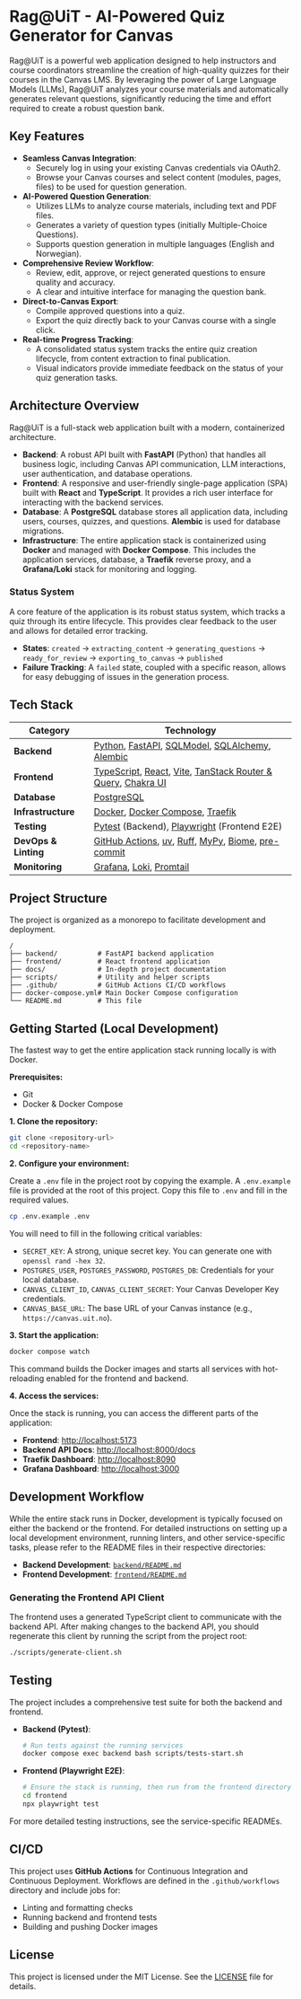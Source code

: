 # Rag@UiT - AI-Powered Quiz Generator for Canvas

Rag@UiT is a powerful web application designed to help instructors and course coordinators streamline the creation of high-quality quizzes for their courses in the Canvas LMS. By leveraging the power of Large Language Models (LLMs), Rag@UiT analyzes your course materials and automatically generates relevant questions, significantly reducing the time and effort required to create a robust question bank.

## Key Features

-   **Seamless Canvas Integration**:
    -   Securely log in using your existing Canvas credentials via OAuth2.
    -   Browse your Canvas courses and select content (modules, pages, files) to be used for question generation.
-   **AI-Powered Question Generation**:
    -   Utilizes LLMs to analyze course materials, including text and PDF files.
    -   Generates a variety of question types (initially Multiple-Choice Questions).
    -   Supports question generation in multiple languages (English and Norwegian).
-   **Comprehensive Review Workflow**:
    -   Review, edit, approve, or reject generated questions to ensure quality and accuracy.
    -   A clear and intuitive interface for managing the question bank.
-   **Direct-to-Canvas Export**:
    -   Compile approved questions into a quiz.
    -   Export the quiz directly back to your Canvas course with a single click.
-   **Real-time Progress Tracking**:
    -   A consolidated status system tracks the entire quiz creation lifecycle, from content extraction to final publication.
    -   Visual indicators provide immediate feedback on the status of your quiz generation tasks.

## Architecture Overview

Rag@UiT is a full-stack web application built with a modern, containerized architecture.

-   **Backend**: A robust API built with **FastAPI** (Python) that handles all business logic, including Canvas API communication, LLM interactions, user authentication, and database operations.
-   **Frontend**: A responsive and user-friendly single-page application (SPA) built with **React** and **TypeScript**. It provides a rich user interface for interacting with the backend services.
-   **Database**: A **PostgreSQL** database stores all application data, including users, courses, quizzes, and questions. **Alembic** is used for database migrations.
-   **Infrastructure**: The entire application stack is containerized using **Docker** and managed with **Docker Compose**. This includes the application services, database, a **Traefik** reverse proxy, and a **Grafana/Loki** stack for monitoring and logging.

### Status System

A core feature of the application is its robust status system, which tracks a quiz through its entire lifecycle. This provides clear feedback to the user and allows for detailed error tracking.

-   **States**: `created` -> `extracting_content` -> `generating_questions` -> `ready_for_review` -> `exporting_to_canvas` -> `published`
-   **Failure Tracking**: A `failed` state, coupled with a specific reason, allows for easy debugging of issues in the generation process.

## Tech Stack

| Category             | Technology                                                                                                  |
| -------------------- | ----------------------------------------------------------------------------------------------------------- |
| **Backend**          | [Python](https://www.python.org/), [FastAPI](https://fastapi.tiangolo.com/), [SQLModel](https://sqlmodel.tiangolo.com/), [SQLAlchemy](https://www.sqlalchemy.org/), [Alembic](https://alembic.sqlalchemy.org/) |
| **Frontend**         | [TypeScript](https://www.typescriptlang.org/), [React](https://reactjs.org/), [Vite](https://vitejs.dev/), [TanStack Router & Query](https://tanstack.com/), [Chakra UI](https://chakra-ui.com/) |
| **Database**         | [PostgreSQL](https://www.postgresql.org/)                                                                   |
| **Infrastructure**   | [Docker](https://www.docker.com/), [Docker Compose](https://docs.docker.com/compose/), [Traefik](https://traefik.io/traefik/) |
| **Testing**          | [Pytest](https://pytest.org/) (Backend), [Playwright](https://playwright.dev/) (Frontend E2E)                 |
| **DevOps & Linting** | [GitHub Actions](https://github.com/features/actions), [uv](https://github.com/astral-sh/uv), [Ruff](https://beta.ruff.rs/), [MyPy](https://mypy-lang.org/), [Biome](https://biomejs.dev/), [pre-commit](https://pre-commit.com/) |
| **Monitoring**       | [Grafana](https://grafana.com/), [Loki](https://grafana.com/oss/loki/), [Promtail](https://grafana.com/docs/loki/latest/clients/promtail/) |

## Project Structure

The project is organized as a monorepo to facilitate development and deployment.

```
/
├── backend/          # FastAPI backend application
├── frontend/         # React frontend application
├── docs/             # In-depth project documentation
├── scripts/          # Utility and helper scripts
├── .github/          # GitHub Actions CI/CD workflows
├── docker-compose.yml# Main Docker Compose configuration
└── README.md         # This file
```

## Getting Started (Local Development)

The fastest way to get the entire application stack running locally is with Docker.

**Prerequisites:**
*   Git
*   Docker & Docker Compose

**1. Clone the repository:**

```bash
git clone <repository-url>
cd <repository-name>
```

**2. Configure your environment:**

Create a `.env` file in the project root by copying the example.
A `.env.example` file is provided at the root of this project. Copy this file to `.env` and fill in the required values.

```bash
cp .env.example .env
```

You will need to fill in the following critical variables:
*   `SECRET_KEY`: A strong, unique secret key. You can generate one with `openssl rand -hex 32`.
*   `POSTGRES_USER`, `POSTGRES_PASSWORD`, `POSTGRES_DB`: Credentials for your local database.
*   `CANVAS_CLIENT_ID`, `CANVAS_CLIENT_SECRET`: Your Canvas Developer Key credentials.
*   `CANVAS_BASE_URL`: The base URL of your Canvas instance (e.g., `https://canvas.uit.no`).

**3. Start the application:**

```bash
docker compose watch
```

This command builds the Docker images and starts all services with hot-reloading enabled for the frontend and backend.

**4. Access the services:**

Once the stack is running, you can access the different parts of the application:

-   **Frontend**: [http://localhost:5173](http://localhost:5173)
-   **Backend API Docs**: [http://localhost:8000/docs](http://localhost:8000/docs)
-   **Traefik Dashboard**: [http://localhost:8090](http://localhost:8090)
-   **Grafana Dashboard**: [http://localhost:3000](http://localhost:3000)

## Development Workflow

While the entire stack runs in Docker, development is typically focused on either the backend or the frontend. For detailed instructions on setting up a local development environment, running linters, and other service-specific tasks, please refer to the README files in their respective directories:

-   **Backend Development**: [`backend/README.md`](backend/README.md)
-   **Frontend Development**: [`frontend/README.md`](frontend/README.md)

### Generating the Frontend API Client

The frontend uses a generated TypeScript client to communicate with the backend API. After making changes to the backend API, you should regenerate this client by running the script from the project root:

```bash
./scripts/generate-client.sh
```

## Testing

The project includes a comprehensive test suite for both the backend and frontend.

-   **Backend (Pytest)**:
    ```bash
    # Run tests against the running services
    docker compose exec backend bash scripts/tests-start.sh
    ```
-   **Frontend (Playwright E2E)**:
    ```bash
    # Ensure the stack is running, then run from the frontend directory
    cd frontend
    npx playwright test
    ```

For more detailed testing instructions, see the service-specific READMEs.

## CI/CD

This project uses **GitHub Actions** for Continuous Integration and Continuous Deployment. Workflows are defined in the `.github/workflows` directory and include jobs for:
-   Linting and formatting checks
-   Running backend and frontend tests
-   Building and pushing Docker images

## License

This project is licensed under the MIT License. See the [LICENSE](LICENSE) file for details.
